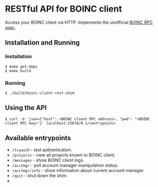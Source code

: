 # RESTful API for BOINC client

Access your BOINC client via HTTP. Implements the unofficial [BOINC RPC spec](https://github.com/vorot93/boinc-undocumented).

## Installation and Running
### Installation

```
$ make get-deps
$ make build
```

### Running

```
$ ./build/boinc-client-rest-shim
```

## Using the API

```
$ curl -d 'json={"host": <BOINC client RPC address>, "pwd": "<BOINC client RPC key>"}' localhost:15678/0.1/<entrypoint>
```

## Available entrypoints

- `/tryauth` - test authentication.
- `/projects` - view all projects known to BOINC client.
- `/messages` - show BOINC client logs.
- `/acctmgr` - poll account manager manipulation status.
- `/acctmgr/info` - show information about current account manager.
- `/quit` - shut down the shim.
- 
